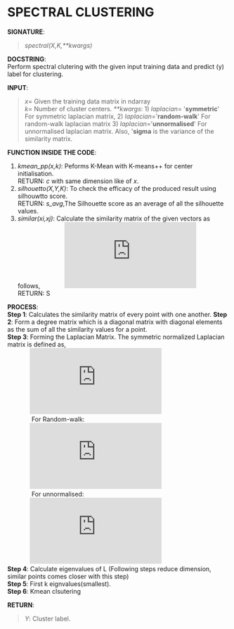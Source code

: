 # SPECTRAL CLUSTERING

**SIGNATURE**:   
>_spectral(X,K,**kwargs)_  

**DOCSTRING**:  
Perform spectral clutering with the given input training data and predict (y) label for clustering.   

**INPUT**:  
>*x*= Given the training data matrix in ndarray  
*k*= Number of cluster centers. 
_**kwargs_: 1) _laplacian_= '**symmetric**' For symmetric laplacian matrix, 2) _laplacian_='**random-walk**' For random-walk laplacian matrix 3) _laplacian_='**unnormalised**' For unnormalised laplacian matrix. Also, '**sigma** is the variance of the similarity matrix.  

**FUNCTION INSIDE THE CODE**:  
1) _kmean_pp(x,k)_: Peforms K-Mean with K-means++ for center initialisation.  
RETURN: *c* with same dimension like of *x*.  
2) _silhouetto(X,Y,K)_: To check the efficacy of the produced result using silhouwtto score.  
RETURN: *s_avg*,The Silhouette score as an average of all the silhouette values.  
3) _similar(xi,xj)_: Calculate the similarity matrix of the given vectors as follows,
&nbsp;&nbsp;&nbsp;&nbsp;&nbsp;&nbsp;&nbsp;&nbsp;&nbsp;&nbsp;&nbsp;&nbsp;&nbsp;![](http://latex.codecogs.com/gif.latex?S%3De%5E%7B-%5Cfrac%7B%28x_%7Bi%7D-x_%7Bj%7D%29%5E%7B2%7D%7D%7B2%5Csigma%5E%7B2%7D%7D%20%7D)  
RETURN: S  

**PROCESS**:  
**Step 1**: Calculates the similarity matrix of every point with one another.
**Step 2**: Form a degree matrix which is a diagonal matrix with diagonal elements as the sum of all the similarity values for a point.    
**Step 3**: Forming the Laplacian Matrix. The symmetric normalized Laplacian matrix is defined as,  
&nbsp;&nbsp;&nbsp;&nbsp;&nbsp;&nbsp;&nbsp;&nbsp;&nbsp;&nbsp;&nbsp;&nbsp;&nbsp;![](http://latex.codecogs.com/gif.latex?L%5E%7B%5Ctext%7Bsym%7D%7D%3A%3DI-B%5E%7B-1%7DSB%5E%7B-1%7D%2C%5Ctext%7Bwhere%2C%20B%20is%20the%20Cholesky%20Decomposition%20of%20D%7D)  
&nbsp;&nbsp;&nbsp;&nbsp;&nbsp;&nbsp;&nbsp;&nbsp;&nbsp;&nbsp;&nbsp;&nbsp;&nbsp; For Random-walk:  
&nbsp;&nbsp;&nbsp;&nbsp;&nbsp;&nbsp;&nbsp;&nbsp;&nbsp;&nbsp;&nbsp;&nbsp;&nbsp;![](http://latex.codecogs.com/gif.latex?L%5E%7Brwalk%7D%3A%3D%20I-%20D%5E%7B-1%7DS)  
&nbsp;&nbsp;&nbsp;&nbsp;&nbsp;&nbsp;&nbsp;&nbsp;&nbsp;&nbsp;&nbsp;&nbsp;&nbsp; For unnormalised:  
&nbsp;&nbsp;&nbsp;&nbsp;&nbsp;&nbsp;&nbsp;&nbsp;&nbsp;&nbsp;&nbsp;&nbsp;&nbsp;![](http://latex.codecogs.com/gif.latex?L%3DD-S)  
**Step 4**: Calculate eigenvalues of L (Following steps reduce dimension, similar points comes closer with this step)  
**Step 5**: First k eignvalues(smallest).  
**Step 6**: Kmean clsutering  

**RETURN**:   
>*Y*: Cluster label.  